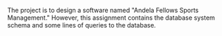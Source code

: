 The project is to design a software named "Andela Fellows Sports Management." However, this assignment contains the database system schema and some lines of queries to the database.